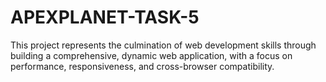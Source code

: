 # APEXPLANET-TASK-5
This project represents the culmination of web development skills through building a comprehensive, dynamic web application, with a focus on performance, responsiveness, and cross-browser compatibility.
